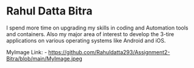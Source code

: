 # Rahul Datta Bitra
I spend more time on upgrading my skills in coding and Automation tools and containers. Also my major area of interest to develop the 3-tire applications on various operating systems like Android and iOS.

MyImage Link: - https://github.com/Rahuldatta293/Assignment2-Bitra/blob/main/MyImage.jpeg